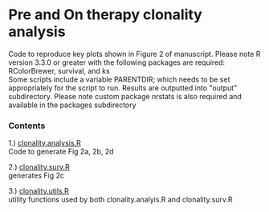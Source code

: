 # Pre and On therapy clonality analysis

Code to reproduce key plots shown in Figure 2 of manuscript. 
Please note R version 3.3.0 or greater with the following packages are required:
RColorBrewer, survival, and ks 
<br>Some scripts include a variable PARENTDIR; which needs to be set
appropriately for the script to run. Results are outputted into "output"
subdirectory. Please note custom package nrstats is also required and available
in the packages subdirectory


### Contents

1.) [clonality.analysis.R](clonality.analysis.R)
<br>Code to generate Fig 2a, 2b, 2d

2.) [clonality.surv.R](clonality.surv.R)
<br>generates Fig 2c

3.) [clonality.utils.R](clonality.utils.R)
<br>utility functions used by both clonality.analyis.R and clonality.surv.R